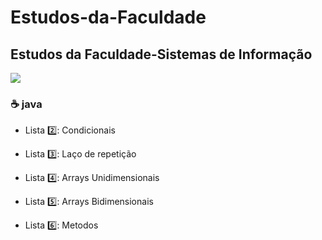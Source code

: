 # Estudos-da-Faculdade
 
## Estudos da Faculdade-Sistemas de Informação

<img src="https://i.pinimg.com/originals/cd/99/da/cd99da478b844432c52cc08cf06bdd6e.jpg">
 
### :coffee: java
 
- Lista :two:: Condicionais

- Lista :three:: Laço de repetição

- Lista :four:: Arrays Unidimensionais

- Lista :five:: Arrays Bidimensionais

- Lista :six:: Metodos



